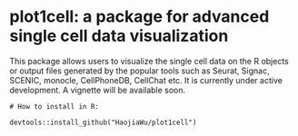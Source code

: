 # plot1cell: a package for advanced single cell data visualization

This package allows users to visualize the single cell data on the R objects or output files generated by the popular tools such as Seurat, Signac, SCENIC, monocle, CellPhoneDB, CellChat etc. It is currently under active development. A vignette will be available soon.

```
# How to install in R:

devtools::install_github("HaojiaWu/plot1cell")
```
